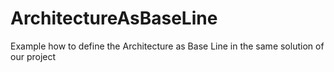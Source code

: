 # ArchitectureAsBaseLine
Example how to define the Architecture as Base Line in the same solution of our project